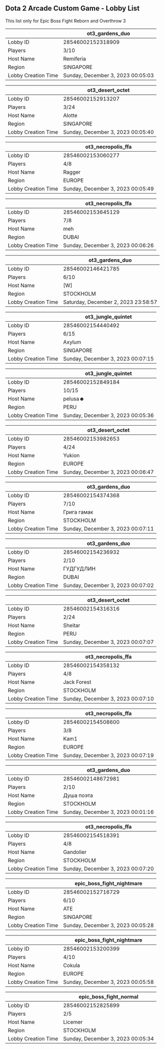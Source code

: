 ## Dota 2 Arcade Custom Game - Lobby List

This list only for Epic Boss Fight Reborn and Overthrow 3

|  | ot3_gardens_duo |
| ------ | ------ |
| Lobby ID | 28546002152318909 |
| Players | 3/10 |
| Host Name | Remiferia |
| Region | SINGAPORE |
| Lobby Creation Time | Sunday, December 3, 2023 00:05:03 |


|  | ot3_desert_octet |
| ------ | ------ |
| Lobby ID | 28546002152913207 |
| Players | 3/24 |
| Host Name | Alotte |
| Region | SINGAPORE |
| Lobby Creation Time | Sunday, December 3, 2023 00:05:40 |


|  | ot3_necropolis_ffa |
| ------ | ------ |
| Lobby ID | 28546002153060277 |
| Players | 4/8 |
| Host Name | Ragger |
| Region | EUROPE |
| Lobby Creation Time | Sunday, December 3, 2023 00:05:49 |


|  | ot3_necropolis_ffa |
| ------ | ------ |
| Lobby ID | 28546002153645129 |
| Players | 7/8 |
| Host Name | meh |
| Region | DUBAI |
| Lobby Creation Time | Sunday, December 3, 2023 00:06:26 |


|  | ot3_gardens_duo |
| ------ | ------ |
| Lobby ID | 28546002146421785 |
| Players | 6/10 |
| Host Name | [W] |
| Region | STOCKHOLM |
| Lobby Creation Time | Saturday, December 2, 2023 23:58:57 |


|  | ot3_jungle_quintet |
| ------ | ------ |
| Lobby ID | 28546002154440492 |
| Players | 6/15 |
| Host Name | Axylum |
| Region | SINGAPORE |
| Lobby Creation Time | Sunday, December 3, 2023 00:07:15 |


|  | ot3_jungle_quintet |
| ------ | ------ |
| Lobby ID | 28546002152849184 |
| Players | 10/15 |
| Host Name | pelusa☻ |
| Region | PERU |
| Lobby Creation Time | Sunday, December 3, 2023 00:05:36 |


|  | ot3_desert_octet |
| ------ | ------ |
| Lobby ID | 28546002153982653 |
| Players | 4/24 |
| Host Name | Yukion |
| Region | EUROPE |
| Lobby Creation Time | Sunday, December 3, 2023 00:06:47 |


|  | ot3_gardens_duo |
| ------ | ------ |
| Lobby ID | 28546002154374368 |
| Players | 7/10 |
| Host Name | Грига гамак |
| Region | STOCKHOLM |
| Lobby Creation Time | Sunday, December 3, 2023 00:07:11 |


|  | ot3_gardens_duo |
| ------ | ------ |
| Lobby ID | 28546002154236932 |
| Players | 2/10 |
| Host Name | ГУДГУДЛИН |
| Region | DUBAI |
| Lobby Creation Time | Sunday, December 3, 2023 00:07:02 |


|  | ot3_desert_octet |
| ------ | ------ |
| Lobby ID | 28546002154316316 |
| Players | 2/24 |
| Host Name | Sheitar |
| Region | PERU |
| Lobby Creation Time | Sunday, December 3, 2023 00:07:07 |


|  | ot3_necropolis_ffa |
| ------ | ------ |
| Lobby ID | 28546002154358132 |
| Players | 4/8 |
| Host Name | Jack Forest |
| Region | STOCKHOLM |
| Lobby Creation Time | Sunday, December 3, 2023 00:07:10 |


|  | ot3_necropolis_ffa |
| ------ | ------ |
| Lobby ID | 28546002154508600 |
| Players | 3/8 |
| Host Name | Kam1 |
| Region | EUROPE |
| Lobby Creation Time | Sunday, December 3, 2023 00:07:19 |


|  | ot3_gardens_duo |
| ------ | ------ |
| Lobby ID | 28546002148672981 |
| Players | 2/10 |
| Host Name | Душа поэта |
| Region | STOCKHOLM |
| Lobby Creation Time | Sunday, December 3, 2023 00:01:16 |


|  | ot3_necropolis_ffa |
| ------ | ------ |
| Lobby ID | 28546002154518391 |
| Players | 4/8 |
| Host Name | Gandolier |
| Region | STOCKHOLM |
| Lobby Creation Time | Sunday, December 3, 2023 00:07:20 |


|  | epic_boss_fight_nightmare |
| ------ | ------ |
| Lobby ID | 28546002152716729 |
| Players | 6/10 |
| Host Name | ATE |
| Region | SINGAPORE |
| Lobby Creation Time | Sunday, December 3, 2023 00:05:28 |


|  | epic_boss_fight_nightmare |
| ------ | ------ |
| Lobby ID | 28546002153200399 |
| Players | 4/10 |
| Host Name | Cokula |
| Region | EUROPE |
| Lobby Creation Time | Sunday, December 3, 2023 00:05:58 |


|  | epic_boss_fight_normal |
| ------ | ------ |
| Lobby ID | 28546002152825899 |
| Players | 2/5 |
| Host Name | Licemer |
| Region | STOCKHOLM |
| Lobby Creation Time | Sunday, December 3, 2023 00:05:34 |


